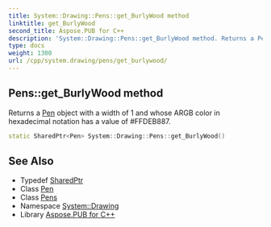 ```yaml
---
title: System::Drawing::Pens::get_BurlyWood method
linktitle: get_BurlyWood
second_title: Aspose.PUB for C++
description: 'System::Drawing::Pens::get_BurlyWood method. Returns a Pen object with a width of 1 and whose ARGB color in hexadecimal notation has a value of #FFDEB887 in C++.'
type: docs
weight: 1300
url: /cpp/system.drawing/pens/get_burlywood/
---
```

## Pens::get_BurlyWood method


Returns a [Pen](../../pen/) object with a width of 1 and whose ARGB color in hexadecimal notation has a value of #FFDEB887.

```cpp
static SharedPtr<Pen> System::Drawing::Pens::get_BurlyWood()
```

## See Also

* Typedef [SharedPtr](../../../system/sharedptr/)
* Class [Pen](../../pen/)
* Class [Pens](../)
* Namespace [System::Drawing](../../)
* Library [Aspose.PUB for C++](../../../)
